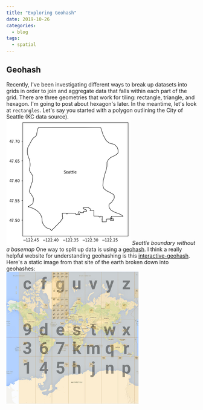 ```yaml
---
title: "Exploring Geohash"
date: 2019-10-26
categories:
  - blog
tags:
  - spatial
---
```

## Geohash
Recently, I've been investigating different ways to break up datasets into grids in order to join and aggregate data that falls within each part of the grid. There are three geometries that work for tiling: rectangle, triangle, and hexagon. I'm going to post about hexagon's later. In the meantime, let's look at `rectangles`. Let's say you started with a polygon outlining the City of Seattle (KC data source). <br />
<img src="/assets/images/seattle_boundary_no_basemap.png" alt="no basemap"/>
<em>Seattle boundary without a basemap</em>
One way to split up data is using a [geohash](https://en.wikipedia.org/wiki/Geohash). I think a really helpful website for understanding geohashing is this [interactive-geohash](https://www.movable-type.co.uk/scripts/geohash.html).
Here's a static image from that site of the earth broken down into geohashes: <br />
<img src="/assets/images/geohash.jpg" width="350">
